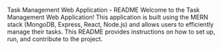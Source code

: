 Task Management Web Application - README
Welcome to the Task Management Web Application! This application is built using the MERN stack (MongoDB, Express, React, Node.js) and allows users to efficiently manage their tasks. This README provides instructions on how to set up, run, and contribute to the project.
